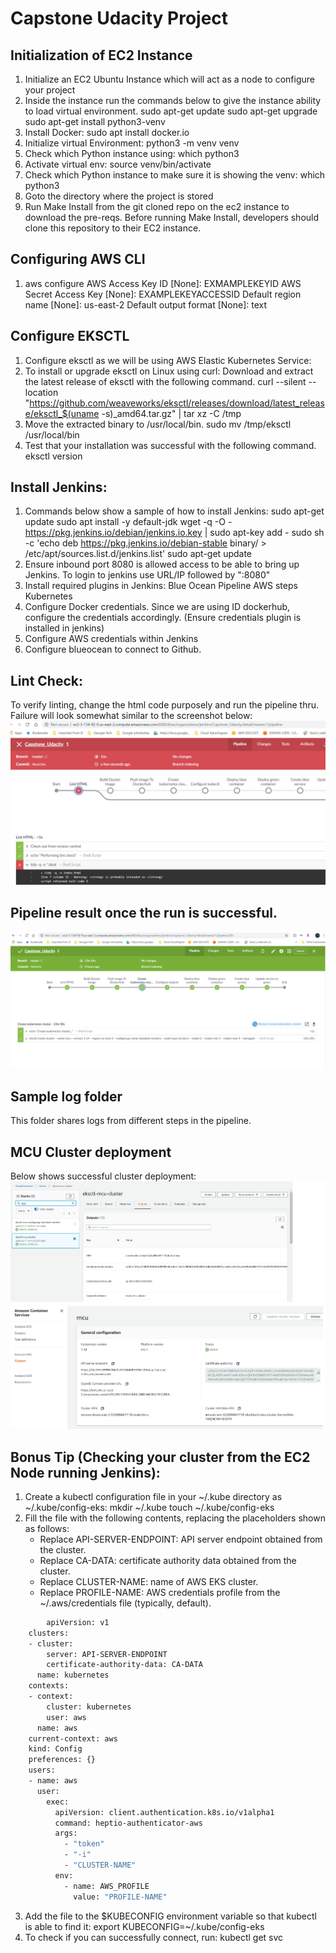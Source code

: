 # Capstone Udacity Project

## Initialization of EC2 Instance
1. Initialize an EC2 Ubuntu Instance which will act as a node to configure your project
2. Inside the instance run the commands below to give the instance ability to load virtual environment.
    sudo apt-get update
    sudo apt-get upgrade
    sudo apt-get install python3-venv
3. Install Docker:
    sudo apt install docker.io
4. Initialize virtual Environment: python3 -m venv venv  
5. Check which Python instance using: which python3
6. Activate virtual env: source venv/bin/activate
7. Check which Python instance to make sure it is showing the venv: which python3
8. Goto the directory where the project is stored
9. Run Make Install from the git cloned repo on the ec2 instance to download the pre-reqs. Before running Make Install, developers should clone this repository to their EC2 instance.


## Configuring AWS CLI
1. aws configure
    AWS Access Key ID [None]: EXMAMPLEKEYID
    AWS Secret Access Key [None]: EXAMPLEKEYACCESSID
    Default region name [None]: us-east-2
    Default output format [None]: text

## Configure EKSCTL
1.  Configure eksctl as we will be using AWS Elastic Kubernetes Service:
2. To install or upgrade eksctl on Linux using curl:
      Download and extract the latest release of eksctl with the following command.
      curl --silent --location "https://github.com/weaveworks/eksctl/releases/download/latest_release/eksctl_$(uname -s)_amd64.tar.gz" | tar xz -C /tmp
3. Move the extracted binary to /usr/local/bin.
      sudo mv /tmp/eksctl /usr/local/bin
4. Test that your installation was successful with the following command.
      eksctl version

## Install Jenkins:
1. Commands below show a sample of how to install Jenkins:
    sudo apt-get update
    sudo apt install -y default-jdk
    wget -q -O - https://pkg.jenkins.io/debian/jenkins.io.key | sudo apt-key add -
    sudo sh -c 'echo deb https://pkg.jenkins.io/debian-stable binary/ > /etc/apt/sources.list.d/jenkins.list'
    sudo apt-get update
2. Ensure inbound port 8080 is allowed access to be able to bring up Jenkins. To login to jenkins use URL/IP followed by ":8080"
3. Install required plugins in Jenkins:
    Blue Ocean
    Pipeline AWS steps
    Kubernetes
4. Configure Docker credentials. Since we are using ID dockerhub, configure the credentials accordingly. (Ensure credentials plugin is installed in jenkins)
5. Configure AWS credentials within Jenkins
6. Configure blueocean to connect to Github. 
## Lint Check:
To verify linting, change the html code purposely and run the pipeline thru. Failure will look somewhat similar to the screenshot below:
![Linting check](https://github.com/muzammilkazmi86/Capstone_Udacity/blob/master/image/verifylinting.png)

## Pipeline result once the run is successful.
![Successful pipeline](https://github.com/muzammilkazmi86/Capstone_Udacity/blob/master/image/PIPELINEFINAL.png)
## Sample log folder 
This folder shares logs from different steps in the pipeline. 

## MCU Cluster deployment
Below shows successful cluster deployment:
![Cloudformation Result](https://github.com/muzammilkazmi86/Capstone_Udacity/blob/master/image/mcuclustercloudformation.png)
![Cluster Result](https://github.com/muzammilkazmi86/Capstone_Udacity/blob/master/image/mcuclusterdeployment.png)

## Bonus Tip (Checking your cluster from the EC2 Node running Jenkins):
1. Create a kubectl configuration file in your ~/.kube directory as ~/.kube/config-eks:
    mkdir ~/.kube
    touch ~/.kube/config-eks
2. Fill the file with the following contents, replacing the placeholders shown as follows:
     - Replace API-SERVER-ENDPOINT: API server endpoint obtained from the cluster.
     - Replace CA-DATA: certificate authority data obtained from the cluster.
     - Replace CLUSTER-NAME: name of AWS EKS cluster.
     - Replace PROFILE-NAME: AWS credentials profile from the ~/.aws/credentials file (typically, default).

```sh
        apiVersion: v1
    clusters:
    - cluster:
        server: API-SERVER-ENDPOINT
        certificate-authority-data: CA-DATA
      name: kubernetes
    contexts:
    - context:
        cluster: kubernetes
        user: aws
      name: aws
    current-context: aws
    kind: Config
    preferences: {}
    users:
    - name: aws
      user:
        exec:
          apiVersion: client.authentication.k8s.io/v1alpha1
          command: heptio-authenticator-aws
          args:
            - "token"
            - "-i"
            - "CLUSTER-NAME"
          env:
            - name: AWS_PROFILE
              value: "PROFILE-NAME"
```
3. Add the file to the $KUBECONFIG environment variable so that kubectl is able to find it:
    export KUBECONFIG=~/.kube/config-eks
4. To check if you can successfully connect, run: kubectl get svc
